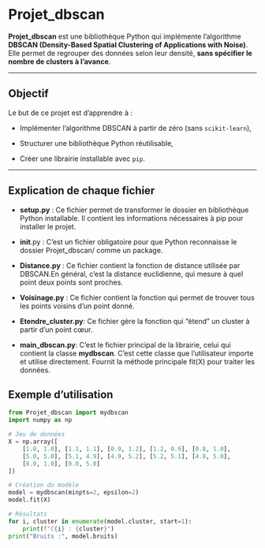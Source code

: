 #  Projet_dbscan

**Projet_dbscan** est une bibliothèque Python qui implémente l’algorithme **DBSCAN (Density-Based Spatial Clustering of Applications with Noise)**.  
Elle permet de regrouper des données selon leur densité, **sans spécifier le nombre de clusters à l’avance**.  

---

## Objectif

Le but de ce projet est d’apprendre à :

- Implémenter l’algorithme DBSCAN à partir de zéro (sans `scikit-learn`),

- Structurer une bibliothèque Python réutilisable,

- Créer une librairie installable avec `pip`.

---

## Explication de chaque fichier

- **setup.py** : Ce fichier permet de transformer le dossier en bibliothèque Python installable. Il contient les informations nécessaires à pip pour installer le projet.

-  __init__.py  : C’est un fichier obligatoire pour que Python reconnaisse le dossier Projet_dbscan/ comme un package.

- **Distance.py** : Ce fichier contient la fonction de distance utilisée par DBSCAN.En général, c’est la distance euclidienne, qui mesure à quel point deux points sont proches.

- **Voisinage.py** : Ce fichier contient la fonction qui permet de trouver tous les points voisins d’un point donné. 

- **Etendre_cluster.py**: Ce fichier gère la fonction qui “étend” un cluster à partir d’un point cœur.

- **main_dbscan.py**: C’est le fichier principal de la librairie, celui qui contient la classe **mydbscan**. C’est cette classe que l’utilisateur importe et utilise directement. Fournit la méthode principale fit(X) pour traiter les données.

## Exemple d’utilisation

```python
from Projet_dbscan import mydbscan
import numpy as np

# Jeu de données
X = np.array([
    [1.0, 1.0], [1.1, 1.1], [0.9, 1.2], [1.2, 0.9], [0.8, 1.0],
    [5.0, 5.0], [5.1, 4.9], [4.9, 5.2], [5.2, 5.1], [4.8, 5.0],
    [8.0, 1.0], [0.0, 5.0]
])

# Création du modèle
model = mydbscan(minpts=2, epsilon=2)
model.fit(X)

# Résultats
for i, cluster in enumerate(model.cluster, start=1):
    print(f"C{i} : {cluster}")
print("Bruits :", model.bruits)



